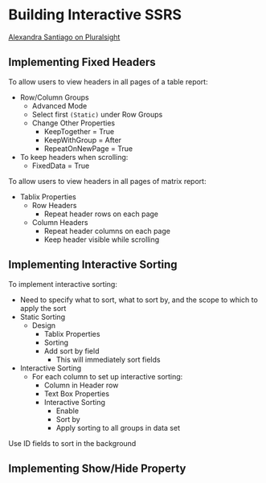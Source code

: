 # Building Interactive SSRS

[Alexandra Santiago on Pluralsight](https://app.pluralsight.com/library/courses/ssrs-building-interactive-reports/exercise-files)

## Implementing Fixed Headers

To allow users to view headers in all pages of a table report:

- Row/Column Groups
  - Advanced Mode
  - Select first `(Static)` under Row Groups
  - Change Other Properties
    - KeepTogether = True
    - KeepWithGroup = After
    - RepeatOnNewPage = True
- To keep headers when scrolling:
  - FixedData = True

To allow users to view headers in all pages of matrix report:

- Tablix Properties
  - Row Headers
    - Repeat header rows on each page
  - Column Headers
    - Repeat header columns on each page
    - Keep header visible while scrolling

## Implementing Interactive Sorting

To implement interactive sorting:

- Need to specify what to sort, what to sort by, and the scope to which to apply the sort
- Static Sorting
  - Design
    - Tablix Properties
    - Sorting
    - Add sort by field
      - This will immediately sort fields
- Interactive Sorting
  - For each column to set up interactive sorting:
    - Column in Header row
    - Text Box Properties
    - Interactive Sorting
      - Enable
      - Sort by
      - Apply sorting to all groups in data set

Use ID fields to sort in the background

## Implementing Show/Hide Property
